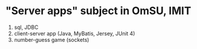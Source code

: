 # "Server apps" subject in OmSU, IMIT
1. sql, JDBC
2. client-server app (Java, MyBatis, Jersey, JUnit 4)
3. number-guess game (sockets)
